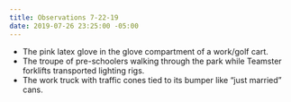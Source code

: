 ```yaml
---
title: Observations 7-22-19
date: 2019-07-26 23:25:00 -05:00
---
```


- The pink latex glove in the glove compartment of a work/golf cart.
- The troupe of pre-schoolers walking through the park while Teamster forklifts transported lighting rigs.
- The work truck with traffic cones tied to its bumper like “just married” cans.